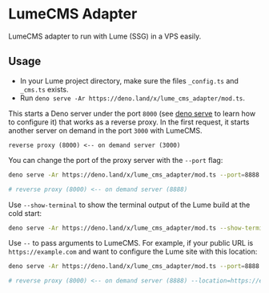 # LumeCMS Adapter

LumeCMS adapter to run with Lume (SSG) in a VPS easily.

## Usage

- In your Lume project directory, make sure the files `_config.ts` and `_cms.ts`
  exists.
- Run
  `deno serve -Ar https://deno.land/x/lume_cms_adapter/mod.ts`.

This starts a Deno server under the port `8000` (see
[deno serve](https://docs.deno.com/runtime/reference/cli/serve/) to learn how to
configure it) that works as a reverse proxy. In the first request, it starts
another server on demand in the port `3000` with LumeCMS.

```
reverse proxy (8000) <-- on demand server (3000)
```

You can change the port of the proxy server with the `--port` flag:

```sh
deno serve -Ar https://deno.land/x/lume_cms_adapter/mod.ts --port=8888

# reverse proxy (8000) <-- on demand server (8888)
```

Use `--show-terminal` to show the terminal output of the Lume build at the cold
start:

```sh
deno serve -Ar https://deno.land/x/lume_cms_adapter/mod.ts --show-terminal
```

Use `--` to pass arguments to LumeCMS. For example, if your public URL is
`https://example.com` and want to configure the Lume site with this location:

```sh
deno serve -Ar https://deno.land/x/lume_cms_adapter/mod.ts --port=8888 -- --location=https://example.com

# reverse proxy (8000) <-- on demand server (8888) --location=https://example.com
```
